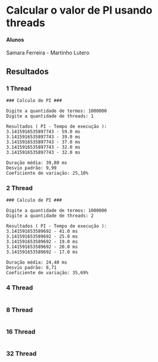 # Calcular o valor de PI usando threads
#### Alunos
Samara Ferreira - Martinho Lutero

## Resultados
### 1 Thread
```
### Calculo de PI ###

Digite a quantidade de termos: 1000000
Digite a quantidade de threads: 1

Resultados ( PI - Tempo de execução ):
3.1415916535897743 - 59.0 ms
3.1415916535897743 - 39.0 ms
3.1415916535897743 - 37.0 ms
3.1415916535897743 - 32.0 ms
3.1415916535897743 - 32.0 ms

Duração média: 39,80 ms
Desvio padrão: 9,99
Coeficiente de variação: 25,10%
```

### 2 Thread
```
### Calculo de PI ###

Digite a quantidade de termos: 1000000
Digite a quantidade de threads: 2

Resultados ( PI - Tempo de execução ):
3.141591653589692 - 41.0 ms
3.141591653589692 - 25.0 ms
3.141591653589692 - 19.0 ms
3.141591653589692 - 20.0 ms
3.141591653589692 - 17.0 ms

Duração média: 24,40 ms
Desvio padrão: 8,71
Coeficiente de variação: 35,69%
```

### 4 Thread
```

```

### 8 Thread
```

```

### 16 Thread
```

```

### 32 Thread
```

```